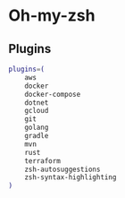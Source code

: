 # Oh-my-zsh

## Plugins

```sh
plugins=(
    aws
    docker
    docker-compose
    dotnet
    gcloud
    git
    golang
    gradle
    mvn
    rust
    terraform
    zsh-autosuggestions
    zsh-syntax-highlighting
)
```
